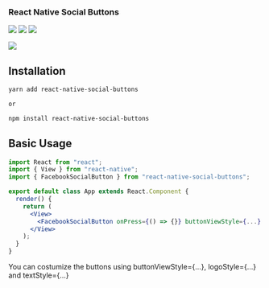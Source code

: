 ### React Native Social Buttons

![](https://img.shields.io/npm/dm/react-native-social-buttons)
![](https://img.shields.io/npm/v/react-native-social-buttons)
![](https://img.shields.io/github/contributors/virtumonde/react-native-social-buttons)

<p>
<img src="https://github.com/virtumonde/react-native-social-buttons/blob/master/react-native-social-buttons-preview.png?raw=true" />
</p>

## Installation

```bash
yarn add react-native-social-buttons

or

npm install react-native-social-buttons
```

## Basic Usage

```jsx
import React from "react";
import { View } from "react-native";
import { FacebookSocialButton } from "react-native-social-buttons";

export default class App extends React.Component {
  render() {
    return (
      <View>
        <FacebookSocialButton onPress={() => {}} buttonViewStyle={...} logoStyle={...} textStyle={...} />
      </View>
    );
  }
}
```

You can costumize the buttons using buttonViewStyle={...}, logoStyle={...} and textStyle={...}
